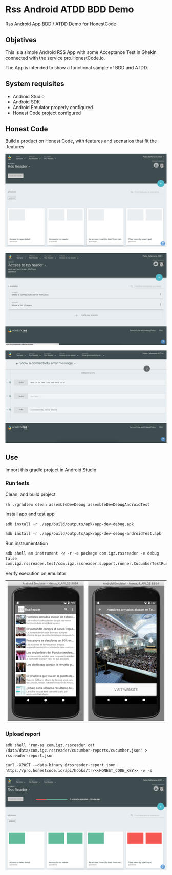 # Rss Android ATDD BDD Demo
Rss Android App BDD / ATDD Demo for HonestCode

## Objetives
This is a simple Android RSS App with some Acceptance Test in Ghekin connected with the service pro.HonestCode.io.

The App is intended to show a functional sample of BDD and ATDD.


## System requisites

* Android Studio
* Android SDK
* Android Emulator properly configured
* Honest Code project configured

## Honest Code
Build a product on Honest Code, with features and scenarios that fit the .features

![](./publish/product.png)


![](./publish/feature.png)


![](./publish/scenario.png)

## Use

Import this gradle project in Android Studio

### Run tests

Clean, and build project
```
sh ./gradlew clean assembleDevDebug assembleDevDebugAndroidTest
```

Install app and test app

```
adb install -r ./app/build/outputs/apk/app-dev-debug.apk
```

```
adb install -r ./app/build/outputs/apk/app-dev-debug-androidTest.apk
```

Run instrumentation

```
adb shell am instrument -w -r -e package com.igz.rssreader -e debug false com.igz.rssreader.test/com.igz.rssreader.support.runner.CucumberTestRunner
```

Verify execution on emulator

<table>
  <tr>
    <td><img src="./publish/emulator-1.png" alt="Drawing" width="300px" /></td>
    <td><img src="./publish/emulator-2.png" alt="Drawing" width="300px" /></td>
  </tr>
</table>


### Upload report
```
adb shell "run-as com.igz.rssreader cat /data/data/com.igz.rssreader/cucumber-reports/cucumber.json" > rssreader-report.json
```

```
curl -XPOST -—data-binary @rssreader-report.json https://pro.honestcode.io/api/hooks/tr/<<HONEST_CODE_KEY>> -v -s
```


![](./publish/after-report.png)